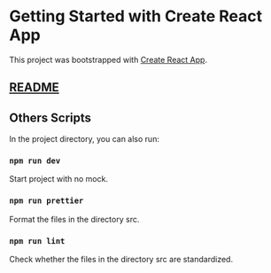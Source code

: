 <!--
 * @Author: ice
 * @Date: 2020-12-14 17:57:03
 * @LastEditTime: 2020-12-23 21:26:23
 * @LastEditors: Please set LastEditors
 * @Description: In User Settings Edit
 * @FilePath: /cra-template-rack-typescript/template/README.md
-->
# Getting Started with Create React App

This project was bootstrapped with [Create React App](https://github.com/facebook/create-react-app).

## [README](https://github.com/facebook/create-react-app/blob/master/packages/cra-template/template/README.md)
## Others Scripts
In the project directory, you can also run:

### `npm run dev`
Start project with no mock.
### `npm run prettier`
Format the files in the directory src.

### `npm run lint`
Check whether the files in the directory src are standardized.

